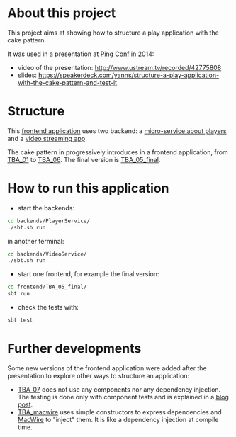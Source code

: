 About this project
==================

This project aims at showing how to structure a play application with the cake pattern.

It was used in a presentation at [Ping Conf](http://www.ping-conf.com/) in 2014:
- video of the presentation: http://www.ustream.tv/recorded/42775808
- slides: https://speakerdeck.com/yanns/structure-a-play-application-with-the-cake-pattern-and-test-it


Structure
=========

This [frontend application](/frontend/) uses two backend: a [micro-service about players](backends/PlayerService/) and a [video streaming app](backends/VideoService/)

The cake pattern in progressively introduces in a frontend application, from [TBA_01](frontend/TBA_01) to [TBA_06](frontend/TBA_06). The final version is [TBA_05_final](frontend/TBA_05_final).


How to run this application
===========================
- start the backends:
```bash
cd backends/PlayerService/
./sbt.sh run
```

in another terminal:
```bash
cd backends/VideoService/
./sbt.sh run
```

- start one frontend, for example the final version:
```bash
cd frontend/TBA_05_final/
sbt run
```

- check the tests with:
```bash
sbt test
```

Further developments
====================

Some new versions of the frontend application were added after the presentation to explore other ways to structure an application:
- [TBA_07](frontend/TBA_07) does not use any components nor any dependency injection. The testing is done only with component tests and is explained in a [blog post](http://yanns.github.io/blog/2014/05/30/enlarge-your-test-scope/).
- [TBA_macwire](frontend/TBA_macwire) uses simple constructors to express dependencies and [MacWire](https://github.com/adamw/macwire) to "inject" them. It is like a dependency injection at compile time.
